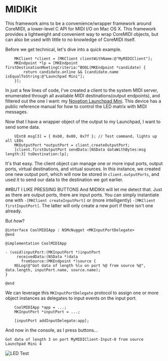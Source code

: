 MIDIKit
=======

This framework aims to be a convenience/wrapper framework around CoreMIDI, a lower-level C API for MIDI I/O on Mac OS X. This framework provides a lightweight and convenient way to wrap CoreMIDI objects, but can also be used with little to no knowledge of CoreMIDI itself.


Before we get technical, let's dive into a quick example.
```objc
    MKClient *client = [MKClient clientWithName:@"MyMIDIClient"];
    MKEndpoint *lp = [MKEndpoint firstDestinationMeetingCriteria:^BOOL(MKEndpoint *candidate) {
        return candidate.online && [candidate.name isEqualToString:@"Launchpad Mini"];
    }];
```

In just a few lines of code, I've created a client to the system MIDI server, enumerated through all available MIDI destinations(output endpoints), and filtered out the one I want: my [Novation Launchpad Mini](http://global.novationmusic.com/midi-controllers-digital-dj/launchpad-mini). This device has a public reference manual for how to control the LED matrix with MIDI messages.

Now that I have a wrapper object of the output to my Launchpad, I want to send some data.
```objc
    UInt8 msg[3] = { 0xb0, 0x00, 0x7f }; // Test command, lights up all LEDs
    MKOutputPort *outputPort = client.createOutputPort;
    [client.firstOutputPort sendData:[NSData dataWithBytes:msg length:3] toDestination:lp];
```

It's that easy. The client object can manage one or more input ports, output ports, virtual destinations, and virtual sources. In this instance, we created one new output port, which will now be stored in `client.outputPorts`, and used it to send our data to the destination we got earlier.

##BUT I LIKE PRESSING BUTTONS
And MIDIKit will let me detect that. Just as there are output ports, there are input ports. You can simply instantiate one with `-[MKClient createInputPort]` or (more intelligently) `-[MKClient firstInputPort]`. The latter will only create a new port if there isn't one already.

But *how*?
```objc
@interface CoolMIDIApp : NSMcNugget <MKInputPortDelegate>
@end

@implementation CoolMIDIApp

- (void)inputPort:(MKInputPort *)inputPort
     receivedData:(NSData *)data
       fromSource:(MKEndpoint *)source {
    NSLog(@"Got data of length %lu on port %@ from source %@", data.length, inputPort.name, source.name);
}

@end
```

We can leverage this `MKInputPortDelegate` protocol to assign one or more object instances as delegates to input events on the input port.
```objc
    CoolMIDIApp *app = ...;
    MKInputPort *inputPort = ...;

    [inputPort addInputDelegate:app];
```

And now in the console, as I press buttons...
```
Got data of length 3 on port MyMIDIClient-Input-0 from source Launchpad Mini 4
```

![LED Test](https://i.cloudup.com/VKYR25uWJb.jpeg)